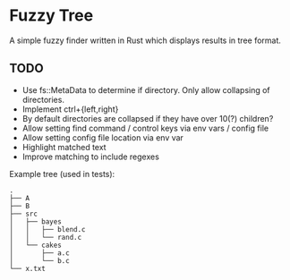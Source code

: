 Fuzzy Tree
==========

A simple fuzzy finder written in Rust which displays results in tree format.


TODO
----

* Use fs::MetaData to determine if directory. Only allow collapsing of
  directories.
* Implement ctrl+{left,right}
* By default directories are collapsed if they have over 10(?) children?
* Allow setting find command / control keys via env vars / config file
* Allow setting config file location via env var
* Highlight matched text
* Improve matching to include regexes

Example tree (used in tests):

```
.
├── A
├── B
├── src
│   ├── bayes
│   │   ├── blend.c
│   │   └── rand.c
│   └── cakes
│       ├── a.c
│       └── b.c
└── x.txt
```
